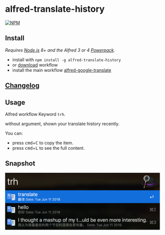 # alfred-translate-history

[![NPM](https://nodei.co/npm/alfred-translate-history.png)](https://nodei.co/npm/alfred-translate-history/)

## Install

*Requires [Node.js](https://nodejs.org) 8+ and the Alfred 3 or 4 [Powerpack](https://www.alfredapp.com/powerpack/).*

- install with `npm install -g alfred-translate-history`
- or [download](https://github.com/xfslove/alfred-translate-history/releases/tag/v1.0.1) workflow
- install the main workflow [alfred-google-translate](https://github.com/xfslove/alfred-google-translate)

## [Changelog](https://github.com/xfslove/alfred-translate-history/releases)

## Usage

Alfred workflow Keyword `trh`.

without argument, shown your translate history recently.

You can:

- press <kbd>cmd</kbd>+<kbd>C</kbd> to copy the item.
- press <kbd>cmd</kbd>+<kbd>L</kbd> to see the full content.

## Snapshot

![general.png](media/general.png)
